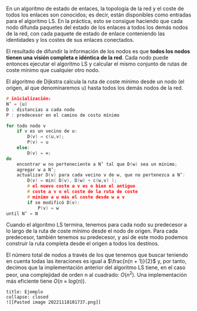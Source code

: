 En un algoritmo de estado de enlaces, la topología de la red y el coste de todos los enlaces son conocidos; es decir, están disponibles como entradas para el algoritmo LS. En la práctica, esto se consigue haciendo que cada nodo difunda paquetes del estado de los enlaces a todos los demás nodos de la red, con cada paquete de estado de enlace conteniendo las identidades y los costes de sus enlaces conectados.

El resultado de difundir la información de los nodos es que **todos los nodos tienen una visión completa e idéntica de la red**. Cada nodo puede entonces ejecutar el algoritmo LS y calcular el mismo conjunto de rutas de coste mínimo que cualquier otro nodo. 

El algoritmo de Dijkstra calcula la ruta de coste mínimo desde un nodo (el origen, al que denominaremos u) hasta todos los demás nodos de la red.

```c
# inicialización:
N’ = {u}
D : distancias a cada nodo
P : predecesor en el camino de costo mínimo

for todo nodo v
	if v es un vecino de u:
		D(v) = c(u,v);
		P(v) = u
	else:
		D(v) = ∞;
do
	encontrar w no perteneciente a N’ tal que D(w) sea un mínimo;
	agregar w a N’;
	actualizar D(v) para cada vecino v de w, que no pertenezca a N’:
		D(v) = min( D(v), D(w) + c(w,v) );
		# el nuevo coste a v es o bien el antiguo 
		# coste a v o el coste de la ruta de coste 
		# mínimo a w más el coste desde w a v
		if se modificó D(v):
			P(v) = w
until N’ = N
```

Cuando el algoritmo LS termina, tenemos para cada nodo su predecesor a lo largo de la ruta de coste mínimo desde el nodo de origen. Para cada predecesor, también tenemos su predecesor, y así de este modo podemos construir la ruta completa desde el origen a todos los destinos.

El número total de nodos a través de los que tenemos que buscar teniendo en cuenta todas las iteraciones es igual a $\frac{n(n + 1)}{2}$ y, por tanto, decimos que la implementación anterior del algoritmo LS tiene, en el caso peor, una complejidad de orden n al cuadrado: $O(n^2)$.
Una implementación más eficiente tiene $O(n \times log(n))$.

```ad-example
title: Ejemplo
collapse: closed
![[Pasted image 20221118101737.png]]
```